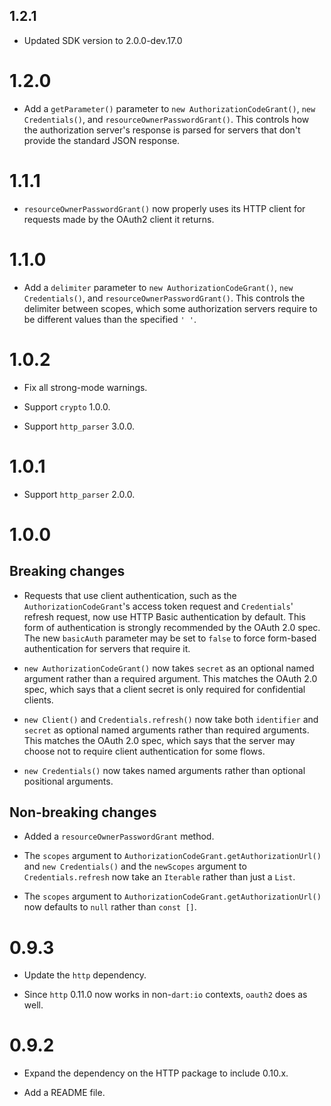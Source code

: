 ## 1.2.1

- Updated SDK version to 2.0.0-dev.17.0

# 1.2.0

* Add a `getParameter()` parameter to `new AuthorizationCodeGrant()`, `new
  Credentials()`, and `resourceOwnerPasswordGrant()`. This controls how the
  authorization server's response is parsed for servers that don't provide the
  standard JSON response.

# 1.1.1

* `resourceOwnerPasswordGrant()` now properly uses its HTTP client for requests
  made by the OAuth2 client it returns.

# 1.1.0

* Add a `delimiter` parameter to `new AuthorizationCodeGrant()`, `new
  Credentials()`, and `resourceOwnerPasswordGrant()`. This controls the
  delimiter between scopes, which some authorization servers require to be
  different values than the specified `' '`.

# 1.0.2

* Fix all strong-mode warnings.

* Support `crypto` 1.0.0.

* Support `http_parser` 3.0.0.

# 1.0.1

* Support `http_parser` 2.0.0.

# 1.0.0

## Breaking changes

* Requests that use client authentication, such as the
  `AuthorizationCodeGrant`'s access token request and `Credentials`' refresh
  request, now use HTTP Basic authentication by default. This form of
  authentication is strongly recommended by the OAuth 2.0 spec. The new
  `basicAuth` parameter may be set to `false` to force form-based authentication
  for servers that require it.

* `new AuthorizationCodeGrant()` now takes `secret` as an optional named
  argument rather than a required argument. This matches the OAuth 2.0 spec,
  which says that a client secret is only required for confidential clients.

* `new Client()` and `Credentials.refresh()` now take both `identifier` and
  `secret` as optional named arguments rather than required arguments. This
  matches the OAuth 2.0 spec, which says that the server may choose not to
  require client authentication for some flows.

* `new Credentials()` now takes named arguments rather than optional positional
  arguments.

## Non-breaking changes

* Added a `resourceOwnerPasswordGrant` method.

* The `scopes` argument to `AuthorizationCodeGrant.getAuthorizationUrl()` and
  `new Credentials()` and the `newScopes` argument to `Credentials.refresh` now
  take an `Iterable` rather than just a `List`.

* The `scopes` argument to `AuthorizationCodeGrant.getAuthorizationUrl()` now
  defaults to `null` rather than `const []`.

# 0.9.3

* Update the `http` dependency.

* Since `http` 0.11.0 now works in non-`dart:io` contexts, `oauth2` does as
  well.

# 0.9.2

* Expand the dependency on the HTTP package to include 0.10.x.

* Add a README file.
